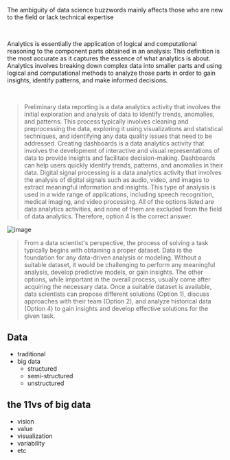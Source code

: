 The ambiguity of data science buzzwords mainly affects those who are new to the field or lack technical expertise


<br>


Analytics is essentially the application of logical and computational reasoning to the component parts obtained in an analysis: This definition is the most accurate as it captures the essence of what analytics is about. Analytics involves breaking down complex data into smaller parts and using logical and computational methods to analyze those parts in order to gain insights, identify patterns, and make informed decisions.


<br>

>  Preliminary data reporting is a data analytics activity that involves the initial exploration and analysis of data to identify trends, anomalies, and patterns. This process typically involves cleaning and preprocessing the data, exploring it using visualizations and statistical techniques, and identifying any data quality issues that need to be addressed. Creating dashboards is a data analytics activity that involves the development of interactive and visual representations of data to provide insights and facilitate decision-making. Dashboards can help users quickly identify trends, patterns, and anomalies in their data. Digital signal processing is a data analytics activity that involves the analysis of digital signals such as audio, video, and images to extract meaningful information and insights. This type of analysis is used in a wide range of applications, including speech recognition, medical imaging, and video processing. All of the options listed are data analytics activities, and none of them are excluded from the field of data analytics. Therefore, option 4 is the correct answer.



![image](https://github.com/user-attachments/assets/cf5829de-3097-4ea3-8640-5259d789b7d5)



>  From a data scientist's perspective, the process of solving a task typically begins with obtaining a proper dataset. Data is the foundation for any data-driven analysis or modeling. Without a suitable dataset, it would be challenging to perform any meaningful analysis, develop predictive models, or gain insights. The other options, while important in the overall process, usually come after acquiring the necessary data. Once a suitable dataset is available, data scientists can propose different solutions (Option 1), discuss approaches with their team (Option 2), and analyze historical data (Option 4) to gain insights and develop effective solutions for the given task.


## Data
- traditional
- big data
    - structured
    - semi-structured
    - unstructured

## the 11vs of big data
- vision
- value
- visualization
- variability
- etc
